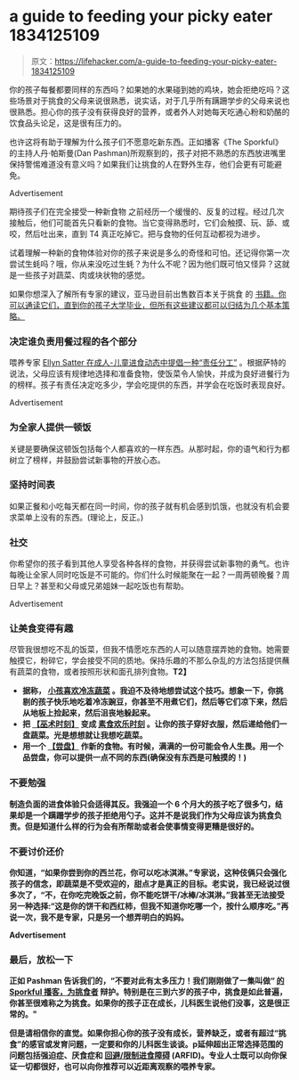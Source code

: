 # a guide to feeding your picky eater 1834125109

> 原文：<https://lifehacker.com/a-guide-to-feeding-your-picky-eater-1834125109>

你的孩子每餐都要同样的东西吗？如果她的水果碰到她的鸡块，她会拒绝吃吗？这些场景对于挑食的父母来说很熟悉，说实话，对于几乎所有蹒跚学步的父母来说也很熟悉。担心你的孩子没有获得良好的营养，或者外人对她每天吃通心粉和奶酪的饮食品头论足，这是很有压力的。

也许这将有助于理解为什么孩子们不愿意吃新东西。正如播客《The Sporkful》的主持人丹·帕斯曼(Dan Pashman)所观察到的，孩子对把不熟悉的东西放进嘴里保持警惕难道没有意义吗？如果我们让挑食的人在野外生存，他们会更有可能避免。

<label class="bxm4mm-13 juykRM">Advertisement</label>

期待孩子们在完全接受一种新食物 之前经历一个缓慢的、反复的过程。经过几次接触后，他们可能首先只看新的食物。当它变得熟悉时，它们会触摸、玩、舔、或咬，然后吐出来，直到 T4 真正吃掉它。把与食物的任何互动都视为进步。

试着理解一种新的食物体验对你的孩子来说是多么的奇怪和可怕。还记得你第一次尝试生蚝吗？哦，你从来没吃过生蚝？为什么不呢？因为他们既可怕又怪异？这就是一些孩子对蔬菜、肉或块状物的感觉。

如果你想深入了解所有专家的建议，亚马逊目前出售数百本关于挑食 的 [书籍。你可以通读它们，直到你的孩子大学毕业，但所有这些建议都可以归结为几个基本策略。](https://offspring.lifehacker.com/we-read-7-of-the-most-popular-books-on-kids-and-picky-e-1795660694)

### **决定谁负责用餐过程的各个部分**

喂养专家 [Ellyn Satter 在成人-儿童进食动态中提倡一种“责任分工”](https://www.ellynsatterinstitute.org/how-to-feed/the-division-of-responsibility-in-feeding/) 。根据萨特的说法，父母应该有规律地选择和准备食物，使饭菜令人愉快，并成为良好进餐行为的榜样。孩子有责任决定吃多少，学会吃提供的东西，并学会在吃饭时表现良好。

<label class="bxm4mm-13 juykRM">Advertisement</label>

### **为全家人提供一顿饭**

关键是要确保这顿饭包括每个人都喜欢的一样东西。从那时起，你的语气和行为都树立了榜样，并鼓励尝试新事物的开放心态。

### **坚持时间表**

如果正餐和小吃每天都在同一时间，你的孩子就有机会感到饥饿，也就没有机会要求菜单上没有的东西。(理论上，反正。)

### **社交**

你希望你的孩子看到其他人享受各种各样的食物，并获得尝试新事物的勇气。也许每晚让全家人同时吃饭是不可能的。你们什么时候能聚在一起？一周两顿晚餐？周日早上？甚至和父母或兄弟姐妹一起吃饭也有帮助。

<label class="bxm4mm-13 juykRM">Advertisement</label>

### **让美食变得有趣**

尽管我很想吃不乱的饭菜，但我不情愿吃东西的人可以随意摆弄她的食物。她需要触摸它，粉碎它，学会接受不同的质地。保持乐趣的不那么杂乱的方法包括提供蘸有蔬菜的食物，或者按照形状和面孔排列食物。**T2】**

*   ****据称，** [**小孩喜欢冷冻蔬菜**](https://offspring.lifehacker.com/give-your-kid-who-hates-vegetables-some-frozen-pea-sicl-1825482856) 。我迫不及待地想尝试这个技巧。想象一下，你挑剔的孩子快乐地吃着冷冻豌豆，你甚至不用煮它们，然后等它们凉下来，然后从地板上捡起来，然后沮丧地躲起来。**
*   ****把** [**【巫术时刻】**](https://offspring.lifehacker.com/a-guide-to-handling-your-toddlers-evening-meltdown-1833756746) **变成** [**素食欢乐时刻**](https://offspring.lifehacker.com/have-a-pre-dinner-veggie-happy-hour-to-get-kids-to-ea-1797751327?_ga=2.43592294.2125139435.1554920705-1029135206.1554075974) **。让你的孩子穿好衣服，然后递给他们一盘蔬菜。光是想想就让我想吃蔬菜。****
*   ****用一个** [**【尝盘】**](https://offspring.lifehacker.com/use-a-taste-plate-to-get-picky-eaters-to-try-new-food-1796917875?_ga=2.43592294.2125139435.1554920705-1029135206.1554075974) **作新的食物。有时候，满满的一份可能会令人生畏。用一个品尝盘，你可以提供一点不同的东西(确保没有东西是可触摸的！)****

### ****不要勉强****

**制造负面的进食体验只会适得其反。我强迫一个 6 个月大的孩子吃了很多勺，结果却是一个蹒跚学步的孩子拒绝用勺子。这并不是说我们作为父母应该为挑食负责。但是知道什么样的行为会有所帮助或者会使事情变得更糟是很好的。**

### ****不要讨价还价****

**你知道，“如果你尝到你的西兰花，你可以吃冰淇淋。”专家说，这种伎俩只会强化孩子的信念，即蔬菜是不受欢迎的，甜点才是真正的目标。老实说，我已经说过很多次了，“不，在你吃完晚饭之前，你不能吃饼干/冰棒/冰淇淋。”我甚至无法接受另一种选择:“这是你的饼干和西红柿，但我不知道你吃哪一个，按什么顺序吃。”再说一次，我不是专家，只是另一个想弄明白的妈妈。**

**<label class="bxm4mm-13 juykRM">Advertisement</label>**

### ****最后，放松一下****

**正如 Pashman 告诉我们的，“不要对此有太多压力！我们刚刚做了一集叫做“ [的 Sporkful 播客，为挑食者](http://www.sporkful.com/in-defense-of-picky-eaters/) 辩护。特别是在三到六岁的孩子中，挑食是如此普遍，你甚至很难称之为挑食。如果你的孩子正在成长，儿科医生说他们没事，这是很正常的。"**

**但是请相信你的直觉。如果你担心你的孩子没有成长，营养缺乏，或者有超过“挑食”的感官或发育问题，一定要和你的儿科医生谈谈。p延伸超出正常选择范围的问题包括强迫症、厌食症和 [回避/限制进食障碍](http://eatingdisorder.org/eating-disorder-information/avoidantrestrictive-food-intake-disorder-arfid/) (ARFID)。专业人士既可以向你保证一切都很好，也可以向你推荐可以近距离观察的喂养专家。**